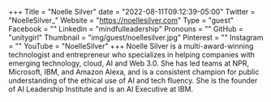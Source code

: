 +++
Title = "Noelle Silver"
date = "2022-08-11T09:12:39-05:00"
Twitter = "NoelleSilver_"
Website = "https://noellesilver.com"
Type = "guest"
Facebook = ""
Linkedin = "mindfulleadership"
Pronouns = ""
GitHub = "unitygirl"
Thumbnail = "img/guest/noellesilver.jpg"
Pinterest = ""
Instagram = ""
YouTube = "NoelleSilver"
+++
Noelle Silver is a multi-award-winning technologist and entrepreneur who specializes in helping companies with emerging technology, cloud, AI and Web 3.0. She has led teams at NPR, Microsoft, IBM, and Amazon Alexa, and is a consistent champion for public understanding of the ethical use of AI and tech fluency. She is the founder of AI Leadership Institute and is an AI Executive at IBM.
